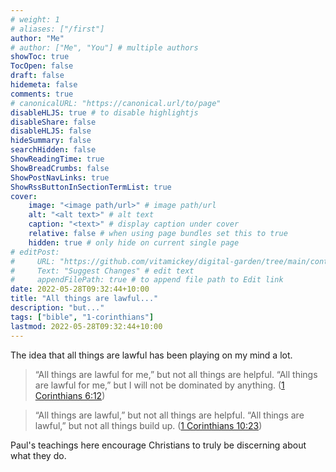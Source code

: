 ```yaml
---
# weight: 1
# aliases: ["/first"]
author: "Me"
# author: ["Me", "You"] # multiple authors
showToc: true
TocOpen: false
draft: false
hidemeta: false
comments: true
# canonicalURL: "https://canonical.url/to/page"
disableHLJS: true # to disable highlightjs
disableShare: false
disableHLJS: false
hideSummary: false
searchHidden: false
ShowReadingTime: true
ShowBreadCrumbs: false
ShowPostNavLinks: true
ShowRssButtonInSectionTermList: true
cover:
    image: "<image path/url>" # image path/url
    alt: "<alt text>" # alt text
    caption: "<text>" # display caption under cover
    relative: false # when using page bundles set this to true
    hidden: true # only hide on current single page
# editPost:
#     URL: "https://github.com/vitamickey/digital-garden/tree/main/content"
#     Text: "Suggest Changes" # edit text
#     appendFilePath: true # to append file path to Edit link
date: 2022-05-28T09:32:44+10:00
title: "All things are lawful..."
description: "but..."
tags: ["bible", "1-corinthians"]
lastmod: 2022-05-28T09:32:44+10:00
---
```


The idea that all things are lawful has been playing on my mind a lot. 

> “All things are lawful for me,” but not all things are helpful. “All things are lawful for me,” but I will not be dominated by anything. ([1 Corinthians 6:12](https://www.esv.org/1Corinthians6:12/))

> “All things are lawful,” but not all things are helpful. “All things are lawful,” but not all things build up. ([1 Corinthians 10:23](https://www.esv.org/1Corinthians10:23/))

Paul's teachings here encourage Christians to truly be discerning about what they do. 